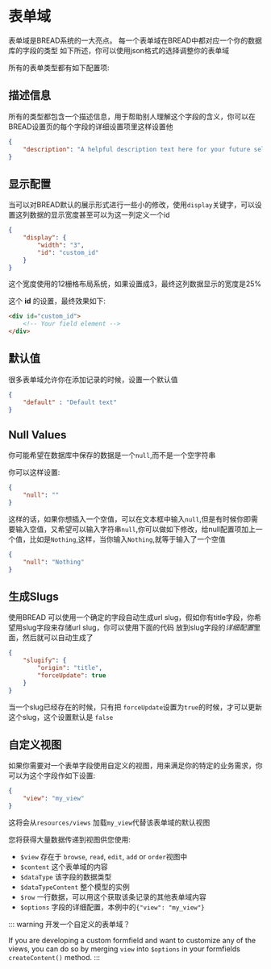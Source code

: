 # 表单域

表单域是BREAD系统的一大亮点。
每一个表单域在BREAD中都对应一个你的数据库的字段的类型
如下所述，你可以使用json格式的选择调整你的表单域

所有的表单类型都有如下配置项:

## 描述信息

所有的类型都包含一个描述信息，用于帮助别人理解这个字段的含义，你可以在BREAD设置页的每个字段的详细设置项里这样设置他

```json
{
    "description": "A helpful description text here for your future self."
}
```

## 显示配置

当可以对BREAD默认的展示形式进行一些小的修改，使用`display`关键字，可以设置这列数据的显示宽度甚至可以为这一列定义一个id

```json
{
    "display": {
        "width": "3",
        "id": "custom_id"
    }
}
```

这个宽度使用的12栅格布局系统，如果设置成3，最终这列数据显示的宽度是25%

这个 **id** 的设置，最终效果如下:

```html
<div id="custom_id">
    <!-- Your field element -->
</div>
```

## 默认值

很多表单域允许你在添加记录的时候，设置一个默认值

```json
{
    "default" : "Default text"
}
```

## Null Values

你可能希望在数据库中保存的数据是一个`null`,而不是一个空字符串

你可以这样设置:

```json
{
    "null": ""
}
```

这样的话，如果你想插入一个空值，可以在文本框中输入`null`,但是有时候你即需要输入空值，又希望可以输入字符串`null`,你可以做如下修改，给null配置项加上一个值，比如是`Nothing`,这样，当你输入`Nothing`,就等于输入了一个空值

```json
{
    "null": "Nothing"
}
```

## 生成Slugs

使用BREAD 可以使用一个确定的字段自动生成url slug，假如你有title字段，你希望用slug字段来存储url slug，你可以使用下面的代码
放到slug字段的*详细配置*里面，然后就可以自动生成了

```json
{
    "slugify": {
        "origin": "title",
        "forceUpdate": true
    }
}
```
当一个slug已经存在的时候，只有把 `forceUpdate`设置为`true`的时候，才可以更新这个slug，这个设置默认是 `false`

## 自定义视图

如果你需要对一个表单字段使用自定义的视图，用来满足你的特定的业务需求，你可以为这个字段作如下设置:

```json
{
    "view": "my_view"
}
```

这将会从`resources/views` 加载`my_view`代替该表单域的默认视图

您将获得大量数据传递到视图供您使用:

* `$view` 存在于 `browse`, `read`, `edit`, `add` or `order`视图中
* `$content` 这个表单域的内容
* `$dataType` 该字段的数据类型
* `$dataTypeContent`  整个模型的实例
* `$row` 一行数据，可以用这个获取该条记录的其他表单域内容
* `$options` 字段的详细配置，本例中的`{"view": "my_view"}`

::: warning 开发一个自定义的表单域？

If you are developing a custom formfield and want to customize any of the views, you can do so by merging `view` into `$options` in your formfields `createContent()` method.
:::
